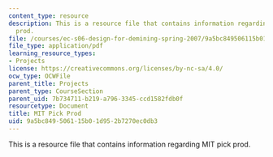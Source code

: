 ```yaml
---
content_type: resource
description: This is a resource file that contains information regarding MIT pick
  prod.
file: /courses/ec-s06-design-for-demining-spring-2007/9a5bc849506115b01d952b7270ec0db3_MITEC_S06S07_mit_pick.pdf
file_type: application/pdf
learning_resource_types:
- Projects
license: https://creativecommons.org/licenses/by-nc-sa/4.0/
ocw_type: OCWFile
parent_title: Projects
parent_type: CourseSection
parent_uid: 7b734711-b219-a796-3345-ccd1582fdb0f
resourcetype: Document
title: MIT Pick Prod
uid: 9a5bc849-5061-15b0-1d95-2b7270ec0db3
---
```

This is a resource file that contains information regarding MIT pick prod.